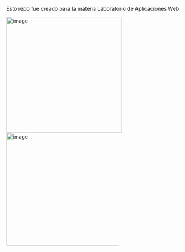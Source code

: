Esto repo fue creado para la materia Laboratorio de Aplicaciones Web

<img width="310" alt="image" src="https://github.com/Vale151/PruebaLabAppWeb/assets/62660802/a4cb97cb-dcf4-4c6d-9105-f2345e204dbc">
<img width="303" alt="image" src="https://github.com/Vale151/PruebaLabAppWeb/assets/62660802/c570e0e5-0f48-44af-9df4-b7d87362e795">


